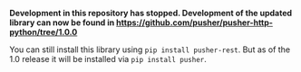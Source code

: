**Development in this repository has stopped. Development of the updated library can now be found in https://github.com/pusher/pusher-http-python/tree/1.0.0**

You can still install this library using `pip install pusher-rest`. But as of the 1.0 release it will be installed via `pip install pusher`.
